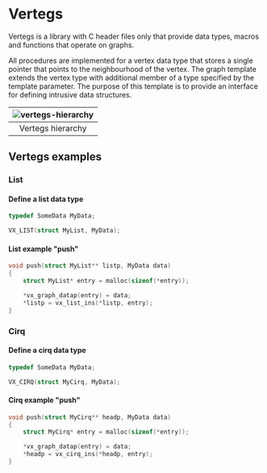 # Vertegs

<!--![TOC]!-->

Vertegs is a library with C header files only that provide data types, macros and
functions that operate on graphs.

All procedures are implemented for a vertex data type that stores a single pointer
that points to the neighbourhood of the vertex. The graph template extends the vertex
type with additional member of a type specified by the template parameter. The purpose
of this template is to provide an interface for defining intrusive data structures.

| ![vertegs-hierarchy](http://www.plantuml.com/plantuml/proxy?cache=no&src=https://raw.githubusercontent.com/SzymonTurno/sturk/refs/heads/main/include/vertegs/docs/hierarchy.puml) |
| :---------------: |
| Vertegs hierarchy |

## Vertegs examples

### List

#### Define a list data type

```c
typedef SomeData MyData;

VX_LIST(struct MyList, MyData);
```

#### List example "push"

```c
void push(struct MyList** listp, MyData data)
{
    struct MyList* entry = malloc(sizeof(*entry));

    *vx_graph_datap(entry) = data;
    *listp = vx_list_ins(*listp, entry);
}
```

### Cirq

#### Define a cirq data type

```c
typedef SomeData MyData;

VX_CIRQ(struct MyCirq, MyData);
```

#### Cirq example "push"

```c
void push(struct MyCirq** headp, MyData data)
{
    struct MyCirq* entry = malloc(sizeof(*entry));

    *vx_graph_datap(entry) = data;
    *headp = vx_cirq_ins(*headp, entry);
}
```
